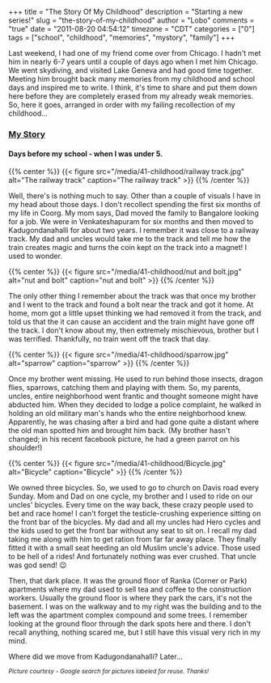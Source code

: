 +++
title = "The Story Of My Childhood"
description = "Starting a new series!"
slug = "the-story-of-my-childhood"
author = "Lobo"
comments = "true"
date = "2011-08-20 04:54:12"
timezone = "CDT"
categories = ["0"]
tags = ["school", "childhood", "memories", "mystory", "family"]
+++

Last weekend, I had one of my friend come over from Chicago. I hadn't met him in nearly 6-7 years until a couple of days ago when I met him Chicago. We went skydiving, and visited Lake Geneva and had good time together. Meeting him brought back many memories from my childhood and school days and inspired me to write. I think, it's time to share and put them down here before they are completely erased from my already weak memories. So, here it goes, arranged in order with my failing recollection of my childhood...

### [My Story](/tags/mystory)



#### Days before my school - when I was under 5.

{{% center %}}
{{< figure src="/media/41-childhood/railway track.jpg" alt="The railway track" caption="The railway track" >}}
{{% /center %}}

Well, there's is nothing much to say. Other than a couple of visuals I have in my head about those days. I don't recollect spending the first six months of my life in Coorg. My mom says, Dad moved the family to Bangalore looking for a job. We were in Venkateshapuram for six months and then moved to Kadugondanahalli for about two years. I remember it was close to a railway track. My dad and uncles would take me to the track and tell me how the train creates magic and turns the coin kept on the track into a magnet! I used to wonder.

{{% center %}}
{{< figure src="/media/41-childhood/nut and bolt.jpg" alt="nut and bolt" caption="nut and bolt" >}}
{{% /center %}}

The only other thing I remember about the track was that once my brother and I went to the track and found a bolt near the track and got it home. At home, mom got a little upset thinking we had removed it from the track, and told us that the it can cause an accident and the train might have gone off the track. I don't know about my, then extremely mischievous, brother but I was terrified. Thankfully, no train went off the track that day.

{{% center %}}
{{< figure src="/media/41-childhood/sparrow.jpg" alt="sparrow" caption="sparrow" >}}
{{% /center %}}

Once my brother went missing. He used to run behind those insects, dragon flies, sparrows, catching them and playing with them. So, my parents, uncles, entire neighborhood went frantic and thought someone might have abducted him. When they decided to lodge a police complaint, he walked in holding an old military man's hands who the entire neighborhood knew. Apparently, he was chasing after a bird and had gone quite a distant where the old man spotted him and brought him back. (My brother hasn't changed; in his recent facebook picture, he had a green parrot on his shoulder!)


{{% center %}}
{{< figure src="/media/41-childhood/Bicycle.jpg" alt="Bicycle" caption="Bicycle" >}}
{{% /center %}}

We owned three bicycles. So, we used to go to church on Davis road every Sunday. Mom and Dad on one cycle, my brother and I used to ride on our uncles' bicycles. Every time on the way back, these crazy people used to bet and race home!
I can't forget the testicle-crushing experience sitting on the front bar of the bicycles. My dad and all my uncles had Hero cycles and the kids used to get the front bar without any seat to sit on. I recall my dad taking me along with him to get ration from far far away place. They finally fitted it with a small seat heeding an old Muslim uncle's advice. Those used to be hell of a rides! And fortunately nothing was ever crushed. That uncle was god send! :wink:

Then, that dark place. It was the ground floor of Ranka (Corner or Park) apartments where my dad used to sell tea and coffee to the construction workers. Usually the ground floor is where they park the cars, it's not the basement. I was on the walkway and to my right was the building and to the left was the apartment complex compound and some trees. I remember looking at the ground floor through the dark spots here and there. I don't recall anything, nothing scared me, but I still have this visual very rich in my mind.


Where did we move from Kadugondanahalli? Later...


<small>_Picture courtesy - Google search for pictures labeled for reuse. Thanks!_</small>
